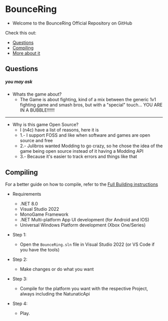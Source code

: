 # BounceRing
- Welcome to the BounceRing Official Repository on GitHub

Check this out:
- [Questions](#Questions)
- [Compiling](#Compiling)
- [More about it](http://100.84.48.30/projects/bouncering/about)

## Questions
##### you may ask

- Whats the game about?
	- The Game is about fighting, kind of a mix between the generic 1v1 fighting game and smash bros, but with a "special" touch... YOU ARE IN A BUBBLE!!!!!!

---

- Why is this game Open Source?
	- I (n4c) have a list of reasons, here it is
	- 1.- I support FOSS and like when software and games are open source and free
	- 2.- Julibros wanted Modding to go crazy, so he chose the idea of the game being open source instead of it having a Modding API
	- 3.- Because it's easier to track errors and things like that

## Compiling 
For a better guide on how to compile, refer to the [Full Building instructions](./Building.md)

- Requirements
	- .NET 8.0
	- Visual Studio 2022
	- MonoGame Framework
	- .NET Multi-platform App UI development (for Android and IOS)
	- Universal Windows Platform development (Xbox One/Series)

- Step 1:
	- Open the `BounceRing.sln` file in Visual Studio 2022 (or VS Code if you have the tools)

- Step 2:
	- Make changes or do what you want

- Step 3:
	- Compile for the platform you want with the respective Project, always including the NatunaticApi

- Step 4:
	- Play.